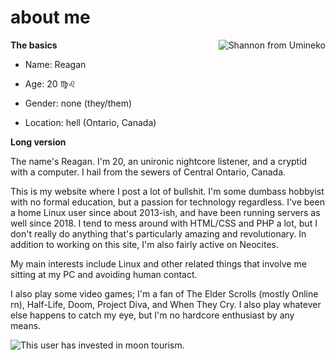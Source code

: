 # about me

<img src="https://img.feargarden.xyz/site/about/shannon.gif" alt="Shannon from Umineko" style="float:right;">

**The basics**

* Name: Reagan

* Age: 20 ♍♌

* Gender: none (they/them)

* Location: hell (Ontario, Canada)

**Long version**

The name's Reagan. I'm 20, an unironic nightcore listener, and a cryptid with a computer. I hail from the sewers of Central Ontario, Canada.

This is my website where I post a lot of bullshit. I'm some dumbass hobbyist with no formal education, but a passion for technology regardless. I've been a home Linux user since about 2013-ish, and have been running servers as well since 2018. I tend to mess around with HTML/CSS and PHP a lot, but I don't really do anything that's particularly amazing and revolutionary. In addition to working on this site, I'm also fairly active on Neocites. 

My main interests include Linux and other related things that involve me sitting at my PC and avoiding human contact.

I also play some video games; I'm a fan of The Elder Scrolls (mostly Online rn), Half-Life, Doom, Project Diva, and When They Cry. I also play whatever else happens to catch my eye, but I'm no hardcore enthusiast by any means.

![This user has invested in moon tourism.](https://img.feargarden.xyz/site/about/moontourism.png)